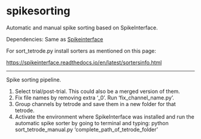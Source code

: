 # spikesorting
Automatic and manual spike sorting based on SpikeInterface.

Dependencies: Same as [Spikeinterface](https://github.com/SpikeInterface/spiketutorials/tree/master/NWB_Developer_Breakout_Session_Sep2020)

For sort_tetrode.py install sorters as mentioned on this page:

https://spikeinterface.readthedocs.io/en/latest/sortersinfo.html


-----------------------
Spike sorting pipeline.
1.	Select trial/post-trial. This could also be a merged version of them.
2.	Fix file names by removing extra ‘_0’.  Run ‘fix_channel_name.py’.
3.	Group channels by tetrode and save them in a new folder for that tetrode.
4.	Activate the environment where SpikeInterface was installed and run the automatic spike sorter by going to terminal and typing:
python sort_tetrode_manual.py ‘complete_path_of_tetrode_folder’
